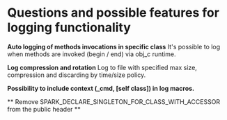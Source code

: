 # Questions and possible features for logging functionality

**Auto logging of methods invocations in specific class** 
It's possible to log when methods are invoked (begin / end) via obj_c runtime. 

**Log compression and rotation**
Log to file with specified max size, compression and discarding by time/size policy.

**Possibility to include context (_cmd, [self class]) in log macros.**

** Remove SPARK_DECLARE_SINGLETON_FOR_CLASS_WITH_ACCESSOR from the public header **

